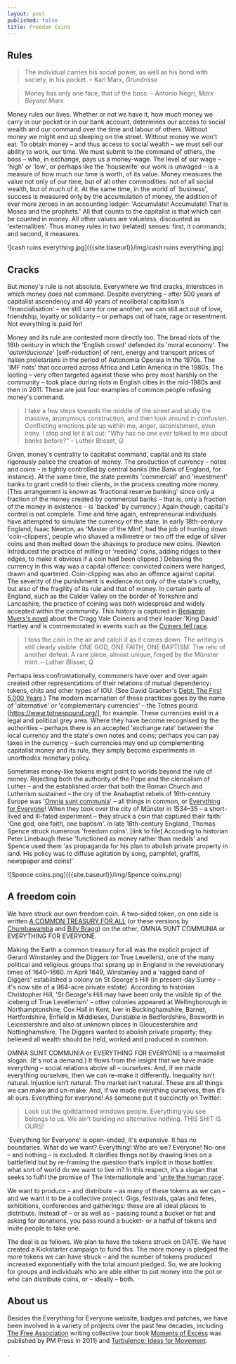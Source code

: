 ```yaml
---
layout: post
published: false
title: Freedom Coins
---
```


## Rules

> The individual carries his social power, as well as his bond with society, in his pocket. – Karl Marx, _Grundrisse_

> Money has only one face, that of the boss. – Antonio Negri, _Marx Beyond Marx_

Money rules our lives. Whether or not we have it, how much money we carry in our pocket or in our bank account, determines our access to social wealth and our command over the time and labour of others. Without money we might end up sleeping on the street. Without money we won't eat. To obtain money – and thus access to social wealth – we must sell our ability to work, our time. We must submit to the command of others, the boss – who, in exchange, pays us a money-wage. The level of our wage – 'high' or 'low', or perhaps like the 'housewife' our work is unwaged – is a measure of how much our time is worth, of its value. Money measures the value not only of our time, but of all other commodities: not of all social wealth, but of much of it. At the same time, in the world of 'business', success is measured only by the accumulation of money, the addition of ever more zeroes in an accounting ledger: 'Accumulate! Accumulate! That is Moses and the prophets.' All that counts to the capitalist is that which can be counted in money. All other values are valueless, discounted as 'externalities'. Thus money rules in two (related) senses: first, it commands; and second, it measures.

![cash ruins everything.jpg]({{site.baseurl}}/img/cash ruins everything.jpg)

## Cracks

But money's rule is not absolute. Everywhere we find cracks, interstices in which money does not command. Despite everything – after 500 years of capitalist ascendency and 40 years of neoliberal capitalism's 'financialisation' – we still care for one another, we can still act out of love, friendship, loyalty or solidarity – or perhaps out of hate, rage or resentment. Not everything is paid for!

Money and its rule are contested more directly too. The bread riots of the 18th century in which the 'English crowd' defended its 'moral economy'. The '_autoriducionze_' [self-reduction] of rent, energy and transport prices of Italian proletarians in the period of Autonomia Operaia in the 1970s. The 'IMF riots' that occurred across Africa and Latin America in the 1980s. The looting – very often targeted against those who prey most harshly on the community – took place during riots in English cities in the mid-1980s and then in 2011. These are just four examples of common people refusing money's command.

> I take a few steps towards the middle of the street and study the massive, anonymous construction, and then look around in confusion. Conflicting emotions pile up within me, anger, astonishment, even irony. I stop and let it all out: "Why has no one ever talked to me about banks before?" – Luther Blisset, _Q_

Given, money's centrality to capitalist command, capital and its state rigorously police the creation of money. The production of currency – notes and coins – is tightly controlled by central banks (the Bank of England, for instance). At the same time, the state permits 'commercial' and 'investment' banks to grant credit to their clients, in the process creating more money. (This arrangement is known as 'fractional reserve banking' since only a fraction of the money created by commercial banks – that is, only a fraction of the money in existence – is 'backed' by currency.)
Again though, capital's control is not complete. Time and time again, entrepreneurial individuals have attempted to simulate the currency of the state. In early 18th-century England, Isaac Newton, as 'Master of the Mint', had the job of hunting down 'coin-clippers', people who shaved a millimetre or two off the edge of silver coins and then melted down the shavings to produce new coins. (Newton introduced the practice of milling or 'reeding' coins, adding ridges to their edges, to make it obvious if a coin had been clipped.) Debasing the currency in this way was a capital offence: convicted coiners were hanged, drawn and quartered. Coin-clipping was also an offence against capital. The severity of the punishment is evidence not only of the state's cruelty, but also of the fragility of its rule and that of money. In certain parts of England, such as the Calder Valley on the border of Yorkshire and Lancashire, the practice of coining was both widespread and widely accepted within the community. This history is captured in [Benjamin Myers's novel](https://www.bloomsbury.com/uk/the-gallows-pole-9781526611154/) about the Cragg Vale Coiners and their leader 'King David' Hartley and is commemorated in events such as the [Coiners fell race](https://www.cvfr.co.uk/races/coiners/).

> I toss the coin in the air and catch it as it comes down. The writing is still clearly visible: ONE GOD, ONE FAITH, ONE BAPTISM. The relic of another defeat. A rare piece, almost unique, forged by the Münster mint. – Luther Blisset, _Q_

Perhaps less confrontationally, commoners have over and over again created other representations of their relations of mutual dependency: tokens, chits and other types of IOU. (See David Graeber's [Debt: The First 5,000 Years](https://libcom.org/files/__Debt__The_First_5_000_Years.pdf).) The modern incarnation of these practices goes by the name of 'alternative' or 'complementary currencies' – the Totnes pound [https://www.totnespound.org/], for example. These currencies exist in a legal and political grey area. Where they have become recognised by the authorities – perhaps there is an accepted 'exchange rate' between the local currency and the state's own notes and coins; perhaps you can pay taxes in the currency – such currencies may end up complementing capitalist money and its rule, they simply become experiments in unorthodox monetary policy.

Sometimes money-like tokens might point to worlds beyond the rule of money. Rejecting both the authority of the Pope and the clericalism of Luther – and the established order that both the Roman Church and Lutherism sustained – the cry of the Anabaptist rebels of 16th-century Europe was '[Omnia sunt communia](https://www.youtube.com/watch?v=xZt_QcylurI)' – all things in common, or [Everything for Everyone](https://everythingforeveryone.org.uk/why/)! When they took over the city of Münster in 1534–35 – a short-lived and ill-fated experiment – they struck a coin that captured their faith: 'One god, one faith, one baptism'. In late 18th-century England, Thomas Spence struck numerous 'freedom coins'. [link to file] According to historian Peter Linebaugh these 'functioned as money rather than medals' and Spence used them 'as propaganda for his plan to abolish private property in land. His policy was to diffuse agitation by song, pamphlet, graffiti, newspaper and coins!'

![Spence coins.png]({{site.baseurl}}/img/Spence coins.png)

## A freedom coin

We have struck our own freedom coin. A two-sided token, on one side is written [A COMMON TREASURY FOR ALL](https://www.youtube.com/watch?v=PCXnol8NGbg) (or these versions by [Chumbawamba](https://www.youtube.com/watch?v=JEv3LpXNX8U) and [Billy Bragg](https://www.youtube.com/watch?v=SWRpl2S9iwk)) on the other, OMNIA SUNT COMMUNIA or EVERYTHING FOR EVERYONE.

Making the Earth a common treasury for all was the explicit project of Gerard Winstanley and the Diggers (or True Levellers), one of the many political and religious groups that sprang up in England in the revolutionary times of 1640–1660. In April 1649, Winstanley and a 'ragged band of Diggers' established a colony on St George's Hill (in present-day Surrey – it's now site of a 964-acre private estate). According to historian Christopher Hill, 'St George's Hill may have been only the visible tip of the iceberg of True Levellerism' – other colonies appeared at Wellingborough in Northamptonshire, Cox Hall in Kent, Iver in Buckinghamshire, Barnet, Hertfordshire, Enfield in Middlesex, Dunstable in Bedfordshire, Bosworth in Leicestershire and also at unknown places in Gloucestershire and Nottinghamshire. The Diggers wanted to abolish private property; they believed all wealth should be held, worked and produced in common. 

OMNIA SUNT COMMUNIA or EVERYTHING FOR EVERYONE is a maximalist slogan. (It's not a demand.) It flows from the insight that we have made everything – social relations above all – ourselves. And, if we made everything ourselves, then we can re-make it differently. Inequality isn’t natural. Injustice isn’t natural. The market isn’t natural. These are all things we can make and un-make. And, if we made everything ourselves, then it’s all ours. Everything for everyone! As someone put it succinctly on Twitter:

> Look out the goddamned windows people. Everything you see belongs to us. We ain’t building no alternative nothing. THIS SHIT IS OURS!

'Everything for Everyone' is open-ended, it's expansive. It has no boundaries. What do we want? Everything! Who are we? Everyone! No-one – and nothing – is excluded. It clarifies things not by drawing lines on a battlefield but by re-framing the question that’s implicit in those battles: what sort of world do we want to live in? In this respect, it’s a slogan that seeks to fulfil the promise of The Internationale and '[unite the human race](https://www.youtube.com/watch?v=qz9x33atx44)'.

We want to produce – and distribute – as many of these tokens as we can – and we want it to be a collective project. Gigs, festivals, galas and fetes, exhibitions, conferences and gatherings: these are all ideal places to distribute. Instead of – or as well as – passing round a bucket or hat and asking for donations, you pass round a bucket- or a hatful of tokens and invite people to take one.

The deal is as follows. We plan to have the tokens struck on DATE. We have created a Kickstarter campaign to fund this. The more money is pledged the more tokens we can have struck – and the number of tokens produced increased exponentially with the total amount pledged. So, we are looking for groups and individuals who are able either to put money into the pot or who can distribute coins, or – ideally – both.

## About us

Besides the Everything for Everyone website, badges and patches, we have been involved in a variety of projects over the past few decades, including [The Free Association](http://www.freelyassociating.org/) writing collective (our book [Moments of Excess](https://pmpress.org.uk/product/moments-of-excess-movements-protest-and-everyday-life/) was published by PM Press in 2011) and [Turbulence: Ideas for Movement](http://www.turbulence.org.uk/).


.

